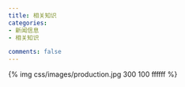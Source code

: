 ```yaml
---
title: 相关知识
categories:
- 新闻信息
- 相关知识

comments: false
---
```


{% img  css/images/production.jpg 300 100 ffffff %}